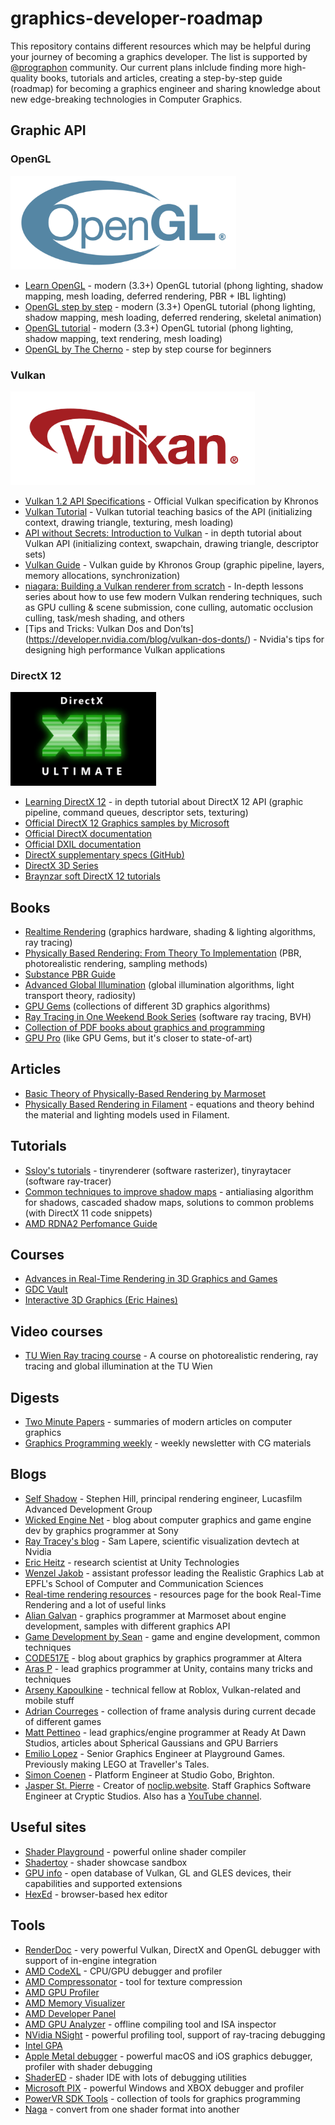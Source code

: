 # graphics-developer-roadmap

This repository contains different resources which may be helpful during your journey of becoming a graphics developer. The list is supported by [@prographon](https://github.com/prographon) community. Our current plans inlclude finding more high-quality books, tutorials and articles, creating a step-by-step guide (roadmap) for becoming a graphics engineer and sharing knowledge about new edge-breaking technologies in Computer Graphics.

## Graphic API

### OpenGL

<img src="images/opengl-logo.png" height="150">

- [Learn OpenGL](https://learnopengl.com/) - modern (3.3+) OpenGL tutorial (phong lighting, shadow mapping, mesh loading, deferred rendering, PBR + IBL lighting) 
- [OpenGL step by step](http://ogldev.atspace.co.uk/) - modern (3.3+) OpenGL tutorial (phong lighting, shadow mapping, mesh loading, deferred rendering, skeletal animation)
- [OpenGL tutorial](http://www.opengl-tutorial.org/) - modern (3.3+) OpenGL tutorial (phong lighting, shadow mapping, text rendering, mesh loading)
- [OpenGL by The Cherno](https://www.youtube.com/watch?v=W3gAzLwfIP0&list=PLlrATfBNZ98foTJPJ_Ev03o2oq3-GGOS2&ab_channel=TheCherno) - step by step course for beginners

### Vulkan

<img src="images/vulkan-logo.png" height="150">

- [Vulkan 1.2 API Specifications](https://www.khronos.org/registry/vulkan/specs/1.2-extensions/html/index.html) - Official Vulkan specification by Khronos
- [Vulkan Tutorial](https://vulkan-tutorial.com/) - Vulkan tutorial teaching basics of the API (initializing context, drawing triangle, texturing, mesh loading)
- [API without Secrets: Introduction to Vulkan](https://software.intel.com/content/www/us/en/develop/articles/api-without-secrets-introduction-to-vulkan-preface.html) - in depth tutorial about Vulkan API (initializing context, swapchain, drawing triangle, descriptor sets) 
- [Vulkan Guide](https://github.com/KhronosGroup/Vulkan-Guide) - Vulkan guide by Khronos Group (graphic pipeline, layers, memory allocations, synchronization)
- [niagara: Building a Vulkan renderer from scratch](https://www.youtube.com/playlist?list=PL0JVLUVCkk-l7CWCn3-cdftR0oajugYvd) - In-depth lessons series about how to use few modern Vulkan rendering techniques, such as GPU culling & scene submission, cone culling, automatic occlusion culling, task/mesh shading, and others
- [Tips and Tricks: Vulkan Dos and Don’ts] (https://developer.nvidia.com/blog/vulkan-dos-donts/) - Nvidia's tips for designing high performance Vulkan applications

### DirectX 12

<img src="images/directx12-logo.png" height="150">

- [Learning DirectX 12](https://www.3dgep.com/learning-directx-12-1/) - in depth tutorial about DirectX 12 API (graphic pipeline, command queues, descriptor sets, texturing)
- [Official DirectX 12 Graphics samples by Microsoft](https://github.com/microsoft/DirectX-Graphics-Samples)
- [Official DirectX documentation](https://docs.microsoft.com/en-us/windows/win32/directx)
- [Official DXIL documentation](https://github.com/microsoft/DirectXShaderCompiler/blob/master/docs/DXIL.rst)
- [DirectX supplementary specs (GitHub)](https://microsoft.github.io/DirectX-Specs/)
- [DirectX 3D Series](https://wiki.planetchili.net/index.php/Hardware_3D_Series_(C%2B%2B_DirectX_Graphics))
- [Braynzar soft DirectX 12 tutorials](https://www.braynzarsoft.net/viewtutorial/q16390-04-directx-12-braynzar-soft-tutorials)

## Books
- [Realtime Rendering](https://www.amazon.com/Real-Time-Rendering-Fourth-Tomas-Akenine-M%C3%B6ller/dp/1138627003) (graphics hardware, shading & lighting algorithms, ray tracing)
- [Physically Based Rendering: From Theory To Implementation](http://www.pbr-book.org/) (PBR, photorealistic rendering, sampling methods)
- [Substance PBR Guide](https://academy.substance3d.com/courses/the-pbr-guide-part-1)
- [Advanced Global Illumination](https://www.amazon.com/Advanced-Global-Illumination-Philip-Dutre/dp/1568813074) (global illumination algorithms, light transport theory, radiosity)
- [GPU Gems](https://developer.nvidia.com/gpugems/gpugems/contributors) (collections of different 3D graphics algorithms)
- [Ray Tracing in One Weekend Book Series](https://github.com/RayTracing/raytracing.github.io) (software ray tracing, BVH)
- [Collection of PDF books about graphics and programming](https://drive.google.com/drive/folders/1D-M15SvPxF1JqmzRt1UenQ1x6Zp_Ebb9?usp=sharing)
- [GPU Pro](https://www.amazon.com/GPU-Pro-Advanced-Rendering-Techniques/dp/1568814720) (like GPU Gems, but it's closer to state-of-art)

## Articles
- [Basic Theory of Physically-Based Rendering by Marmoset](https://marmoset.co/posts/basic-theory-of-physically-based-rendering/)
- [Physically Based Rendering in Filament](https://google.github.io/filament/Filament.html) - equations and theory behind the material and lighting models used in Filament.

## Tutorials
- [Ssloy's tutorials](https://github.com/ssloy/tinyrenderer/wiki) - tinyrenderer (software rasterizer), tinyraytacer (software ray-tracer)
- [Common techniques to improve shadow maps](https://docs.microsoft.com/en-us/windows/win32/dxtecharts/common-techniques-to-improve-shadow-depth-maps) - antialiasing algorithm for shadows, cascaded shadow maps, solutions to common problems (with DirectX 11 code snippets)
- [AMD RDNA2 Perfomance Guide](https://gpuopen.com/performance/)

## Courses
- [Advances in Real-Time Rendering in 3D Graphics and Games](http://advances.realtimerendering.com/)
- [GDC Vault](https://www.gdcvault.com/)
- [Interactive 3D Graphics (Eric Haines)](https://www.udacity.com/course/interactive-3d-graphics--cs291)

## Video courses
- [TU Wien Ray tracing course](https://www.youtube.com/playlist?list=PLujxSBD-JXgnGmsn7gEyN28P1DnRZG7qi) - A course on photorealistic rendering, ray tracing and global illumination at the TU Wien

## Digests
- [Two Minute Papers](https://www.youtube.com/channel/UCbfYPyITQ-7l4upoX8nvctg) - summaries of modern articles on computer graphics
- [Graphics Programming weekly](https://www.jendrikillner.com/tags/weekly/) - weekly newsletter with CG materials

## Blogs
- [Self Shadow](https://blog.selfshadow.com/) - Stephen Hill, principal rendering engineer, Lucasfilm Advanced Development Group
- [Wicked Engine Net](https://wickedengine.net/) - blog about computer graphics and game engine dev by graphics programmer at Sony
- [Ray Tracey's blog](http://raytracey.blogspot.com/) - Sam Lapere, scientific visualization devtech at Nvidia
- [Eric Heitz](https://eheitzresearch.wordpress.com/research/) - research scientist at Unity Technologies
- [Wenzel Jakob](http://rgl.epfl.ch/people/wjakob) - assistant professor leading the Realistic Graphics Lab at EPFL's School of Computer and Communication Sciences
- [Real-time rendering resources](https://www.realtimerendering.com/) - resources page for the book Real-Time Rendering and a lot of useful links
- [Alian Galvan](https://alain.xyz/blog) - graphics programmer at Marmoset about engine development, samples with different graphics API
- [Game Development by Sean](https://seanmiddleditch.com/) - game and engine development, common techniques
- [CODE517E](https://c0de517e.blogspot.com/) - blog about graphics by graphics programmer at Altera
- [Aras P](https://aras-p.info/blog/) - lead graphics programmer at Unity, contains many tricks and techniques
- [Arseny Kapoulkine](https://zeux.io/) - technical fellow at Roblox, Vulkan-related and mobile stuff
- [Adrian Courreges](http://www.adriancourreges.com/blog/) - collection of frame analysis during current decade of different games
- [Matt Pettineo](https://therealmjp.github.io/posts/) - lead graphics/engine programmer at Ready At Dawn Studios, articles about Spherical Gaussians and GPU Barriers
- [Emilio Lopez](http://www.elopezr.com/) - Senior Graphics Engineer at Playground Games. Previously making LEGO at Traveller's Tales.
- [Simon Coenen](https://simoncoenen.com/blog) - Platform Engineer at Studio Gobo, Brighton.
- [Jasper St. Pierre](https://blog.mecheye.net/) - Creator of [noclip.website](https://noclip.website/). Staff Graphics Software Engineer at Cryptic Studios. Also has a [YouTube channel](https://www.youtube.com/user/DaysAreRare).

## Useful sites
- [Shader Playground](http://shader-playground.timjones.io/) - powerful online shader compiler
- [Shadertoy](https://www.shadertoy.com/) - shader showcase sandbox
- [GPU info](https://gpuinfo.org/) - open database of Vulkan, GL and GLES devices, their capabilities and supported extensions
- [HexEd](https://hexed.it/) - browser-based hex editor

## Tools
- [RenderDoc](https://renderdoc.org/) - very powerful Vulkan, DirectX and OpenGL debugger with support of in-engine integration
- [AMD CodeXL](https://github.com/GPUOpen-Archive/CodeXL) - CPU/GPU debugger and profiler
- [AMD Compressonator](https://gpuopen.com/compressonator/) - tool for texture compression
- [AMD GPU Profiler](https://gpuopen.com/rgp/)
- [AMD Memory Visualizer](https://gpuopen.com/rmv/)
- [AMD Developer Panel](https://gpuopen.com/rdp/)
- [AMD GPU Analyzer](https://gpuopen.com/rga/) - offline compiling tool and ISA inspector
- [NVidia NSight](https://developer.nvidia.com/nsight-graphics) - powerful profiling tool, support of ray-tracing debugging
- [Intel GPA](https://software.intel.com/content/www/us/en/develop/tools/graphics-performance-analyzers.html)
- [Apple Metal debugger](https://developer.apple.com/documentation/metal/basic_tasks_and_concepts/viewing_your_gpu_workload_with_the_metal_debugger) - powerful macOS and iOS graphics debugger, profiler with shader debugging
- [ShaderED](https://shadered.org/) - shader IDE with lots of debugging utilities
- [Microsoft PIX](https://devblogs.microsoft.com/pix/introduction/) - powerful Windows and XBOX debugger and profiler
- [PowerVR SDK Tools](https://www.imaginationtech.com/developers/powervr-sdk-tools/) - collection of tools for graphics programming
- [Naga](https://github.com/gfx-rs/naga) - convert from one shader format into another
